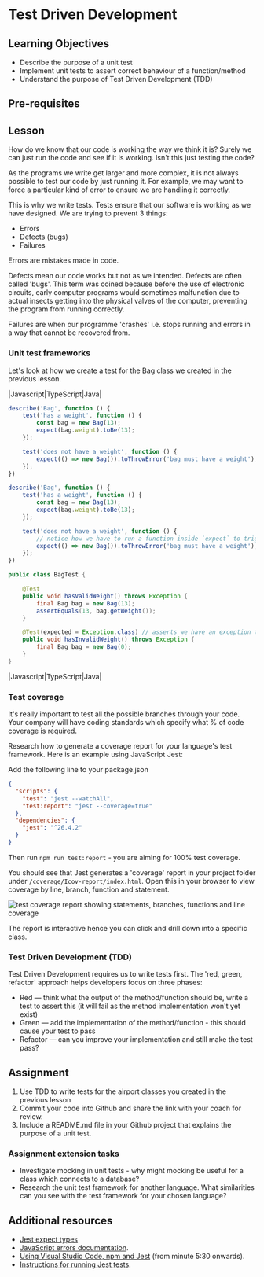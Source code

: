 # Test Driven Development

## Learning Objectives

* Describe the purpose of a unit test 
* Implement unit tests to assert correct behaviour of a function/method
* Understand the purpose of Test Driven Development (TDD)

## Pre-requisites

## Lesson
How do we know that our code is working the way we think it is? Surely we can just run the code and see if it is working. Isn't this just testing the code?

As the programs we write get larger and more complex, it is not always possible to test our code by just running it. For example, we may want to force a particular kind of error to ensure we are handling it correctly.

This is why we write tests. Tests ensure that our software is working as we have designed. We are trying to prevent 3 things:

* Errors
* Defects (bugs)
* Failures

Errors are mistakes made in code.

Defects mean our code works but not as we intended. Defects are often called 'bugs'. This term was coined because before the use of electronic circuits, early computer programs would sometimes malfunction due to actual insects getting into the physical valves of the computer, preventing the program from running correctly.

Failures are when our programme 'crashes' i.e. stops running and errors in a way that cannot be recovered from.


### Unit test frameworks
Let's look at how we create a test for the Bag class we created in the previous lesson.

|Javascript|TypeScript|Java|
```javascript
describe('Bag', function () {
    test('has a weight', function () {
        const bag = new Bag(13);
        expect(bag.weight).toBe(13);
    });

    test('does not have a weight', function () {
        expect(() => new Bag()).toThrowError('bag must have a weight');
    });
})
```
```typescript
describe('Bag', function () {
    test('has a weight', function () {
        const bag = new Bag(13);
        expect(bag.weight).toBe(13);
    });

    test('does not have a weight', function () {
        // notice how we have to run a function inside `expect` to trigger the error and catch it
        expect(() => new Bag()).toThrowError('bag must have a weight');
    });
})
```
```java
public class BagTest {

    @Test
    public void hasValidWeight() throws Exception {
        final Bag bag = new Bag(13);
        assertEquals(13, bag.getWeight());
    }

    @Test(expected = Exception.class) // asserts we have an exception thrown
    public void hasInvalidWeight() throws Exception {
        final Bag bag = new Bag(0);
    }
}
```
|Javascript|TypeScript|Java|

### Test coverage
It's really important to test all the possible branches through your code. Your company will have coding standards which specify what % of code coverage is required. 

Research how to generate a coverage report for your language's test framework. Here is an example using JavaScript Jest: 

Add the following line to your package.json

```json
{
  "scripts": {
    "test": "jest --watchAll",
    "test:report": "jest --coverage=true"
  },
  "dependencies": {
    "jest": "^26.4.2"
  }
}
```
Then run `npm run test:report` - you are aiming for 100% test coverage. 

You should see that Jest generates a 'coverage' report in your project folder under `/coverage/Icov-report/index.html`. Open this in your browser to view coverage by line, branch, function and statement.

![test coverage report showing statements, branches, functions and line coverage](https://user-images.githubusercontent.com/4499581/93334401-cc627a00-f81c-11ea-9c98-4825235c06a4.png)

The report is interactive hence you can click and drill down into a specific class.

### Test Driven Development (TDD)
Test Driven Development requires us to write tests first. The 'red, green, refactor' approach helps developers focus on three phases:

  * Red — think what the output of the method/function should be, write a test to assert this (it will fail as the method implementation won't yet exist)
  * Green — add the implementation of the method/function - this should cause your test to pass
  * Refactor — can you improve your implementation and still make the test pass?

## Assignment
  1. Use TDD to write tests for the airport classes you created in the previous lesson
  1. Commit your code into Github and share the link with your coach for review.
  1. Include a README.md file in your Github project that explains the purpose of a unit test.

### Assignment extension tasks
  * Investigate mocking in unit tests - why might mocking be useful for a class which connects to a database?
  * Research the unit test framework for another language. What similarities can you see with the test framework for your chosen language?

## Additional resources
  * [Jest expect types](https://jestjs.io/docs/expect)
  * [JavaScript errors documentation](https://developer.mozilla.org/en-US/docs/Web/JavaScript/Reference/Global_Objects/Error).
  * [Using Visual Studio Code, npm and Jest](https://www.youtube.com/watch?v=EIQgVdoYb0M) (from minute 5:30 onwards). 
  * [Instructions for running Jest tests](/curriculum#runJestTests).

